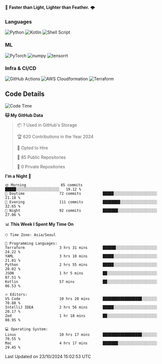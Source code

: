 :rocket: **Faster than Light, Lighter than Feather.** 🌩️

### Languages
![Python](https://img.shields.io/badge/python-3670A0?style=for-the-badge&logo=python&logoColor=ffdd54) ![Kotlin](https://img.shields.io/badge/kotlin-%237F52FF.svg?style=for-the-badge&logo=kotlin&logoColor=white) ![Shell Script](https://img.shields.io/badge/shell_script-%23121011.svg?style=for-the-badge&logo=gnu-bash&logoColor=white)


### ML
<img alt="PyTorch" src ="https://img.shields.io/badge/PyTorch-EE4C2C.svg?&style=for-the-badge&logo=PyTorch&logoColor=white"/> <img alt="numpy" src ="https://img.shields.io/badge/NumPy-013243.svg?&style=for-the-badge&logo=NumPy&logoColor=white"/> ![tensorrt](https://img.shields.io/badge/tensorrt_&_triton-000000.svg?style=for-the-badge&logo=nVIDIA&logoColor=green)


### Infra & CI/CD

![GitHub Actions](https://img.shields.io/badge/github%20actions-%232671E5.svg?style=for-the-badge&logo=githubactions&logoColor=white) ![AWS Cloudformation](https://img.shields.io/badge/AWS-%23FF9900.svg?style=for-the-badge&logo=amazonwebservices&logoColor=white) ![Terraform](https://img.shields.io/badge/terraform-%235835CC.svg?style=for-the-badge&logo=terraform&logoColor=white)



## Code Details

<!--START_SECTION:waka-->
![Code Time](http://img.shields.io/badge/Code%20Time-563%20hrs%2019%20mins-blue)

**🐱 My GitHub Data** 

> 📦 ? Used in GitHub's Storage 
 > 
> 🏆 620 Contributions in the Year 2024
 > 
> 💼 Opted to Hire
 > 
> 📜 85 Public Repositories 
 > 
> 🔑 0 Private Repositories 
 > 
**I'm a Night 🦉** 

```text
🌞 Morning                65 commits          █████░░░░░░░░░░░░░░░░░░░░   19.12 % 
🌆 Daytime                72 commits          █████░░░░░░░░░░░░░░░░░░░░   21.18 % 
🌃 Evening                111 commits         ████████░░░░░░░░░░░░░░░░░   32.65 % 
🌙 Night                  92 commits          ███████░░░░░░░░░░░░░░░░░░   27.06 % 
```


📊 **This Week I Spent My Time On** 

```text
🕑︎ Time Zone: Asia/Seoul

💬 Programming Languages: 
Terraform                3 hrs 31 mins       ██████░░░░░░░░░░░░░░░░░░░   24.22 % 
YAML                     3 hrs 10 mins       █████░░░░░░░░░░░░░░░░░░░░   21.81 % 
Python                   2 hrs 55 mins       █████░░░░░░░░░░░░░░░░░░░░   20.02 % 
JSON                     1 hr 5 mins         ██░░░░░░░░░░░░░░░░░░░░░░░   07.51 % 
Kotlin                   57 mins             ██░░░░░░░░░░░░░░░░░░░░░░░   06.53 % 

🔥 Editors: 
VS Code                  10 hrs 20 mins      ██████████████████░░░░░░░   70.88 % 
IntelliJ IDEA            2 hrs 56 mins       █████░░░░░░░░░░░░░░░░░░░░   20.17 % 
Zed                      1 hr 18 mins        ██░░░░░░░░░░░░░░░░░░░░░░░   08.95 % 

💻 Operating System: 
Linux                    10 hrs 17 mins      ██████████████████░░░░░░░   70.55 % 
Mac                      4 hrs 17 mins       ███████░░░░░░░░░░░░░░░░░░   29.45 % 
```


 Last Updated on 23/10/2024 15:02:53 UTC
<!--END_SECTION:waka-->
